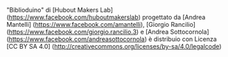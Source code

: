 "Biblioduino" di [Hubout Makers Lab] (https://www.facebook.com/huboutmakerslab) progettato da [Andrea Mantelli] (https://www.facebook.com/amantelli), [Giorgio Rancilio] (https://www.facebook.com/giorgio.rancilio.3) e [Andrea Sottocornola] (https://www.facebook.com/andreasottocornola) è distribuio con Licenza [CC BY SA 4.0] (http://creativecommons.org/licenses/by-sa/4.0/legalcode)